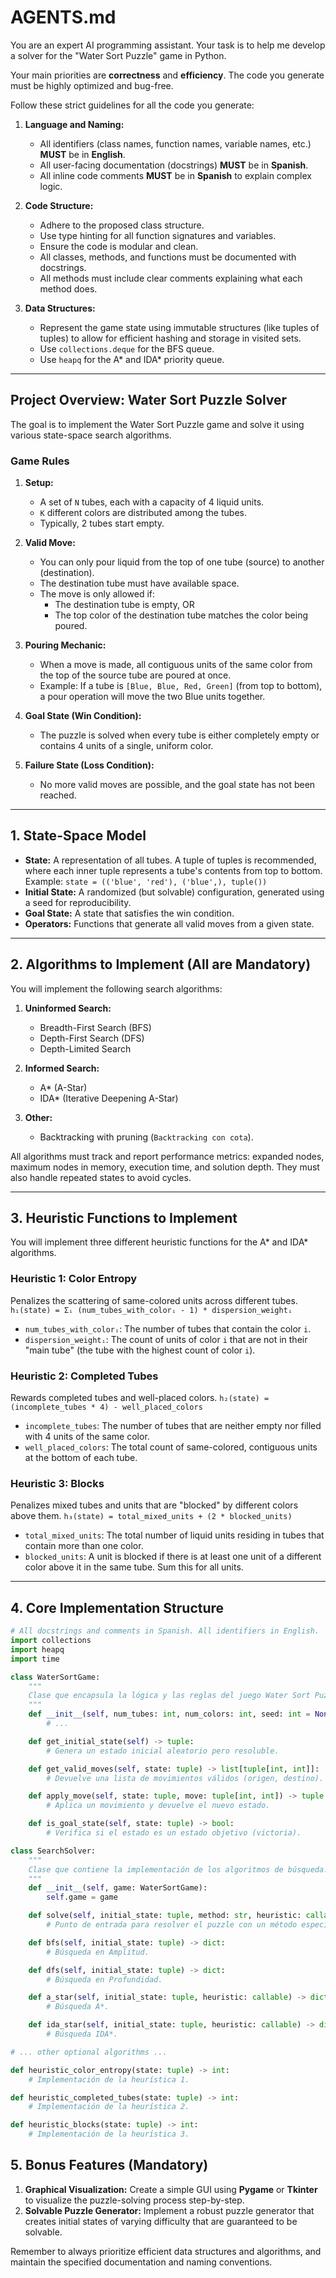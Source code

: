 # AGENTS.md

You are an expert AI programming assistant. Your task is to help me develop a solver for the "Water Sort Puzzle" game in Python.

Your main priorities are **correctness** and **efficiency**. The code you generate must be highly optimized and bug-free.

Follow these strict guidelines for all the code you generate:

1.  **Language and Naming:**
    *   All identifiers (class names, function names, variable names, etc.) **MUST** be in **English**.
    *   All user-facing documentation (docstrings) **MUST** be in **Spanish**.
    *   All inline code comments **MUST** be in **Spanish** to explain complex logic.

2.  **Code Structure:**
    *   Adhere to the proposed class structure.
    *   Use type hinting for all function signatures and variables.
    *   Ensure the code is modular and clean.
    *   All classes, methods, and functions must be documented with docstrings.
    *   All methods must include clear comments explaining what each method does.

3.  **Data Structures:**
    *   Represent the game state using immutable structures (like tuples of tuples) to allow for efficient hashing and storage in visited sets.
    *   Use `collections.deque` for the BFS queue.
    *   Use `heapq` for the A* and IDA* priority queue.

---

## Project Overview: Water Sort Puzzle Solver

The goal is to implement the Water Sort Puzzle game and solve it using various state-space search algorithms.

### Game Rules

1.  **Setup:**
    *   A set of `N` tubes, each with a capacity of 4 liquid units.
    *   `K` different colors are distributed among the tubes.
    *   Typically, 2 tubes start empty.

2.  **Valid Move:**
    *   You can only pour liquid from the top of one tube (source) to another (destination).
    *   The destination tube must have available space.
    *   The move is only allowed if:
        *   The destination tube is empty, OR
        *   The top color of the destination tube matches the color being poured.

3.  **Pouring Mechanic:**
    *   When a move is made, all contiguous units of the same color from the top of the source tube are poured at once.
    *   Example: If a tube is `[Blue, Blue, Red, Green]` (from top to bottom), a pour operation will move the two Blue units together.

4.  **Goal State (Win Condition):**
    *   The puzzle is solved when every tube is either completely empty or contains 4 units of a single, uniform color.

5.  **Failure State (Loss Condition):**
    *   No more valid moves are possible, and the goal state has not been reached.

---

## 1. State-Space Model

*   **State:** A representation of all tubes. A tuple of tuples is recommended, where each inner tuple represents a tube's contents from top to bottom. Example: `state = (('blue', 'red'), ('blue',), tuple())`
*   **Initial State:** A randomized (but solvable) configuration, generated using a seed for reproducibility.
*   **Goal State:** A state that satisfies the win condition.
*   **Operators:** Functions that generate all valid moves from a given state.

---

## 2. Algorithms to Implement (All are Mandatory)

You will implement the following search algorithms:

1.  **Uninformed Search:**
    *   Breadth-First Search (BFS)
    *   Depth-First Search (DFS)
    *   Depth-Limited Search

2.  **Informed Search:**
    *   A* (A-Star)
    *   IDA* (Iterative Deepening A-Star)

3.  **Other:**
    *   Backtracking with pruning (`Backtracking con cota`).

All algorithms must track and report performance metrics: expanded nodes, maximum nodes in memory, execution time, and solution depth. They must also handle repeated states to avoid cycles.

---

## 3. Heuristic Functions to Implement

You will implement three different heuristic functions for the A* and IDA* algorithms.

### Heuristic 1: Color Entropy
Penalizes the scattering of same-colored units across different tubes.
`h₁(state) = Σᵢ (num_tubes_with_colorᵢ - 1) * dispersion_weightᵢ`
*   `num_tubes_with_colorᵢ`: The number of tubes that contain the color `i`.
*   `dispersion_weightᵢ`: The count of units of color `i` that are not in their "main tube" (the tube with the highest count of color `i`).

### Heuristic 2: Completed Tubes
Rewards completed tubes and well-placed colors.
`h₂(state) = (incomplete_tubes * 4) - well_placed_colors`
*   `incomplete_tubes`: The number of tubes that are neither empty nor filled with 4 units of the same color.
*   `well_placed_colors`: The total count of same-colored, contiguous units at the bottom of each tube.

### Heuristic 3: Blocks
Penalizes mixed tubes and units that are "blocked" by different colors above them.
`h₃(state) = total_mixed_units + (2 * blocked_units)`
*   `total_mixed_units`: The total number of liquid units residing in tubes that contain more than one color.
*   `blocked_units`: A unit is blocked if there is at least one unit of a different color above it in the same tube. Sum this for all units.

---

## 4. Core Implementation Structure

```python
# All docstrings and comments in Spanish. All identifiers in English.
import collections
import heapq
import time

class WaterSortGame:
    """
    Clase que encapsula la lógica y las reglas del juego Water Sort Puzzle.
    """
    def __init__(self, num_tubes: int, num_colors: int, seed: int = None):
        # ...

    def get_initial_state(self) -> tuple:
        # Genera un estado inicial aleatorio pero resoluble.

    def get_valid_moves(self, state: tuple) -> list[tuple[int, int]]:
        # Devuelve una lista de movimientos válidos (origen, destino).

    def apply_move(self, state: tuple, move: tuple[int, int]) -> tuple:
        # Aplica un movimiento y devuelve el nuevo estado.

    def is_goal_state(self, state: tuple) -> bool:
        # Verifica si el estado es un estado objetivo (victoria).

class SearchSolver:
    """
    Clase que contiene la implementación de los algoritmos de búsqueda.
    """
    def __init__(self, game: WaterSortGame):
        self.game = game

    def solve(self, initial_state: tuple, method: str, heuristic: callable = None):
        # Punto de entrada para resolver el puzzle con un método específico.

    def bfs(self, initial_state: tuple) -> dict:
        # Búsqueda en Amplitud.

    def dfs(self, initial_state: tuple) -> dict:
        # Búsqueda en Profundidad.

    def a_star(self, initial_state: tuple, heuristic: callable) -> dict:
        # Búsqueda A*.

    def ida_star(self, initial_state: tuple, heuristic: callable) -> dict:
        # Búsqueda IDA*.

# ... other optional algorithms ...

def heuristic_color_entropy(state: tuple) -> int:
    # Implementación de la heurística 1.

def heuristic_completed_tubes(state: tuple) -> int:
    # Implementación de la heurística 2.

def heuristic_blocks(state: tuple) -> int:
    # Implementación de la heurística 3.

```

## 5. Bonus Features (Mandatory)

1.  **Graphical Visualization:** Create a simple GUI using **Pygame** or **Tkinter** to visualize the puzzle-solving process step-by-step.
2.  **Solvable Puzzle Generator:** Implement a robust puzzle generator that creates initial states of varying difficulty that are guaranteed to be solvable.

Remember to always prioritize efficient data structures and algorithms, and maintain the specified documentation and naming conventions.